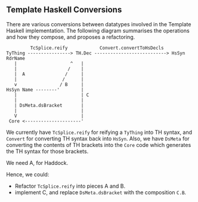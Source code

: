 ## Template Haskell Conversions



There are various conversions between datatypes involved in the Template Haskell implementation.  The following diagram summarises the operations and how they compose, and proposes a refactoring.


```wiki
         TcSplice.reify            Convert.convertToHsDecls
TyThing ----------------> TH.Dec ---------------------------> HsSyn RdrName
   |                    ^   |
   |                   /    |
   |  A               /     |
   |                 /      | 
   v                / B     |
HsSyn Name --------'        |
   |                        | C
   |                        |
   | DsMeta.dsBracket       |
   |                        |
   V                        |
 Core <---------------------'
```


We currently have `TcSplice.reify` for reifying a `TyThing` into TH syntax, and `Convert` for converting TH syntax back into `HsSyn`.  Also, we have `DsMeta` for converting the contents of TH brackets into the `Core` code which generates the TH syntax for those brackets.



We need A, for Haddock.



Hence, we could:
 


- Refactor `TcSplice.reify` into pieces A and B.
- implement C, and replace `DsMeta.dsBracket` with the composition `C.B`.
